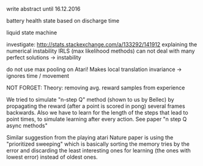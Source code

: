 
write abstract until 16.12.2016

battery health state based on discharge time

liquid state machine

investigate: http://stats.stackexchange.com/a/133292/141912
             explaining the numerical instability
             IRLS (max likelihood methods) can not deal with many perfect solutions -> instability

do not use max pooling on Atari! Makes local translation invariance -> ignores time / movement

NOT FORGET:
Theory: removing avg. reward samples from experience

We tried to simulate "n-step Q" method (shown to us by Bellec) by propagating 
the reward (after a point is scored in pong) several frames backwards. Also we 
have to learn for the length of the steps that lead to point times, to simulate 
learning after every action. See paper "n step Q async methods"

Similar suggestion from the playing atari Nature paper is using the 
"prioritized sweeping" which is basically sorting the memory tries by the 
error and discarding the least interesting ones for learning (the ones with 
lowest error) instead of oldest ones.

